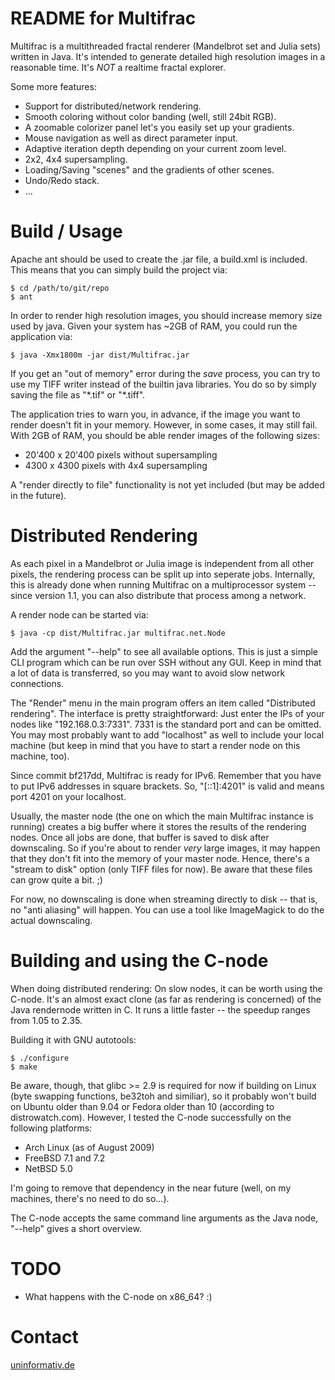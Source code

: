 README for Multifrac
====================

Multifrac is a multithreaded fractal renderer (Mandelbrot set and Julia
sets) written in Java. It's intended to generate detailed high
resolution images in a reasonable time. It's *NOT* a realtime fractal
explorer.


Some more features:

* Support for distributed/network rendering.
* Smooth coloring without color banding (well, still 24bit RGB).
* A zoomable colorizer panel let's you easily set up your gradients.
* Mouse navigation as well as direct parameter input.
* Adaptive iteration depth depending on your current zoom level.
* 2x2, 4x4 supersampling.
* Loading/Saving "scenes" and the gradients of other scenes.
* Undo/Redo stack.
* ...


Build / Usage
=============

Apache ant should be used to create the .jar file, a build.xml is
included. This means that you can simply build the project via:

	$ cd /path/to/git/repo
	$ ant

In order to render high resolution images, you should increase memory
size used by java. Given your system has ~2GB of RAM, you could run the
application via:

	$ java -Xmx1800m -jar dist/Multifrac.jar

If you get an "out of memory" error during the *save* process, you can
try to use my TIFF writer instead of the builtin java libraries. You do
so by simply saving the file as "\*.tif" or "\*.tiff".

The application tries to warn you, in advance, if the image you want to
render doesn't fit in your memory. However, in some cases, it may still
fail. With 2GB of RAM, you should be able render images of the following
sizes:

* 20'400 x 20'400 pixels without supersampling
* 4300 x 4300 pixels with 4x4 supersampling

A "render directly to file" functionality is not yet included (but may
be added in the future).


Distributed Rendering
=====================

As each pixel in a Mandelbrot or Julia image is independent from all
other pixels, the rendering process can be split up into seperate jobs.
Internally, this is already done when running Multifrac on a
multiprocessor system -- since version 1.1, you can also distribute that
process among a network.

A render node can be started via:

	$ java -cp dist/Multifrac.jar multifrac.net.Node

Add the argument "--help" to see all available options. This is just a
simple CLI program which can be run over SSH without any GUI. Keep in
mind that a lot of data is transferred, so you may want to avoid slow
network connections.

The "Render" menu in the main program offers an item called "Distributed
rendering". The interface is pretty straightforward: Just enter the IPs
of your nodes like "192.168.0.3:7331". 7331 is the standard port and can
be omitted. You may most probably want to add "localhost" as well to
include your local machine (but keep in mind that you have to start a
render node on this machine, too).

Since commit bf217dd, Multifrac is ready for IPv6. Remember that you
have to put IPv6 addresses in square brackets. So, "[::1]:4201" is valid
and means port 4201 on your localhost.

Usually, the master node (the one on which the main Multifrac instance
is running) creates a big buffer where it stores the results of the
rendering nodes. Once all jobs are done, that buffer is saved to disk
after downscaling. So if you're about to render *very* large images, it
may happen that they don't fit into the memory of your master node.
Hence, there's a "stream to disk" option (only TIFF files for now). Be
aware that these files can grow quite a bit. ;)

For now, no downscaling is done when streaming directly to disk -- that
is, no "anti aliasing" will happen. You can use a tool like ImageMagick
to do the actual downscaling.


Building and using the C-node
=============================

When doing distributed rendering: On slow nodes, it can be worth using
the C-node. It's an almost exact clone (as far as rendering is
concerned) of the Java rendernode written in C. It runs a little faster
-- the speedup ranges from 1.05 to 2.35.

Building it with GNU autotools:

	$ ./configure
	$ make

Be aware, though, that glibc &gt;= 2.9 is required for now if building
on Linux (byte swapping functions, be32toh and similiar), so it probably
won't build on Ubuntu older than 9.04 or Fedora older than 10 (according
to distrowatch.com). However, I tested the C-node successfully on the
following platforms:

* Arch Linux (as of August 2009)
* FreeBSD 7.1 and 7.2
* NetBSD 5.0

I'm going to remove that dependency in the near future (well, on my
machines, there's no need to do so...).

The C-node accepts the same command line arguments as the Java node,
"--help" gives a short overview.


TODO
====

* What happens with the C-node on x86\_64? :)


Contact
=======

[uninformativ.de](http://www.uninformativ.de)
